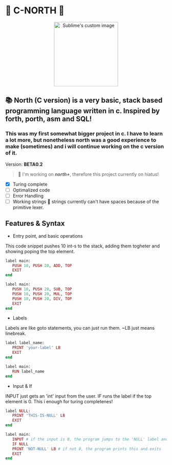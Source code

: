 # 🧭 C-NORTH 🧭
<p align="center">
  <img src="logo.png" alt="Sublime's custom image" width="200"/>
</p>

## 📚 North (C version) is a very basic, stack based programming language written in c. Inspired by forth, porth, asm and SQL!
### This was my first somewhat bigger project in c. I have to learn a lot more, but nonetheless north was a good experience to make (sometimes) and i will continue working on the c version of it.

Version: **BETA0.2**

> 📌 I'm working on __*north+*__, therefore this project currently on hiatus!

- [x] Turing complete
- [ ] Optimalized code
- [ ] Error Handling
- [ ] Working strings 🔴 strings currently can't have spaces because of the primitive lexer.

## Features & Syntax
- Entry point, and basic operations

This code snippet pushes 10 int-s to the stack, adding them togheter and showing poping the top element.

 ```ruby
label main:
    PUSH 10, PUSH 20, ADD, TOP
    EXIT
end
```

 ```ruby
label main:
    PUSH 10, PUSH 20, SUB, TOP
    PUSH 10, PUSH 20, MUL, TOP
    PUSH 10, PUSH 20, DIV, TOP
    EXIT
end
```

- Labels 

Labels are like goto statements, you can just run them. ~LB just means linebreak.

 ```ruby
label label_name:
    PRINT 'your-label' LB
    EXIT
end

label main:
    RUN label_name
end
```

- Input & If

INPUT just gets an 'int' input from the user. IF runs the label if the top element is 0. This i enough for turing completenes!

 ```ruby
label NULL:
    PRINT 'THIS-IS-NULL' LB
    EXIT
end

label main:
    INPUT # if the input is 0, the program jumps to the 'NULL' label and exits
    IF NULL
    PRINT 'NOT-NULL' LB # if not 0, the program prints this and exits
    EXIT
end
```

